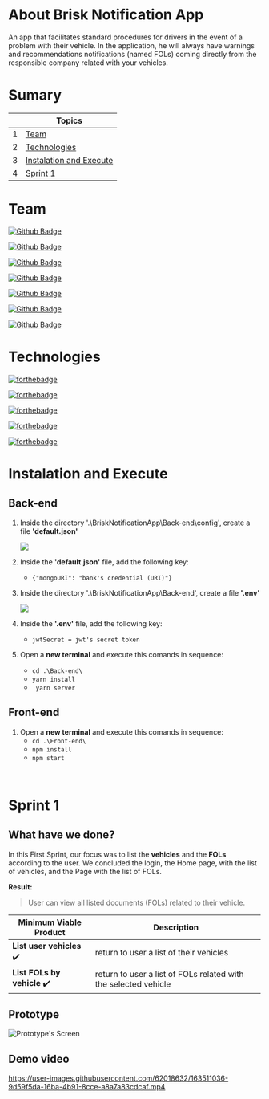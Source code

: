 # About Brisk Notification App
An app that facilitates standard procedures for drivers in the event of a problem with their vehicle. In the application, he will always have warnings and recommendations notifications (named FOLs)  coming directly from the responsible company related with your vehicles.

# Sumary

|  | Topics |
| ---|---- | 
| 1 | <a href="#Team">Team</a>|
| 2 | <a href="#Technologies">Technologies</a>| 
| 3 | <a href="#Instalation-and-Execute">Instalation and Execute| 
| 4 | <a href="#Sprint-1">Sprint 1</a>|

# Team

[![Github Badge](https://img.shields.io/badge/MASTER-Letícia_Santos-100000?style=for-the-badge&logo=github&logoColor=white)](https://github.com/LeticiaSan)

[![Github Badge](https://img.shields.io/badge/PO-Brenno_Richard-100000?style=for-the-badge&logo=github&logoColor=white)](https://github.com/brennorichard)

[![Github Badge](https://img.shields.io/badge/DEV-Edryan_Maciel-100000?style=for-the-badge&logo=github&logoColor=white)](https://github.com/edryan25)

[![Github Badge](https://img.shields.io/badge/DEV-Felipe_Silva-100000?style=for-the-badge&logo=github&logoColor=white)](https://github.com/Ffelipe-Ssilva)

[![Github Badge](https://img.shields.io/badge/DEV-Gabriel_Teixeira-100000?style=for-the-badge&logo=github&logoColor=white)](https://github.com/Gabrieltg7)

[![Github Badge](https://img.shields.io/badge/DEV-Henrique_Erzinger-100000?style=for-the-badge&logo=github&logoColor=white)](https://github.com/henrique73)

[![Github Badge](https://img.shields.io/badge/DEV-Luiz_Miguel-100000?style=for-the-badge&logo=github&logoColor=white)](https://github.com/Salitop)

# Technologies

[![forthebadge](https://img.shields.io/badge/JavaScript-323330?style=for-the-badge&logo=javascript&logoColor=F7DF1E)](https://www.javascript.com)

[![forthebadge](https://img.shields.io/badge/TypeScript-007ACC?style=for-the-badge&logo=typescript&logoColor=white)](https://www.typescriptlang.org/)

[![forthebadge](https://img.shields.io/badge/Node.js-43853D?style=for-the-badge&logo=node.js&logoColor=white)](https://nodejs.org/en/) 

[![forthebadge](https://img.shields.io/badge/React_Native-20232A?style=for-the-badge&logo=react&logoColor=61DAFB)](https://reactnative.dev/)

[![forthebadge](https://img.shields.io/badge/MongoDB-4EA94B?style=for-the-badge&logo=mongodb&logoColor=white)](https://www.mongodb.com/pt-br)


# Instalation and Execute

## Back-end
1. Inside the directory '.\BriskNotificationApp\Back-end\config', create a file **'default.json'**

    ![](https://media.discordapp.net/attachments/829118904005558292/963870080305881129/unknown.png)

2. Inside the **'default.json'** file, add the following key:
   * ``{"mongoURI": "bank's credential (URI)"}``

3. Inside the directory '.\BriskNotificationApp\Back-end\', create a file **'.env'**

    ![](https://cdn.discordapp.com/attachments/829118904005558292/963874291542290462/unknown.png)

4. Inside the **'.env'** file, add the following key:
    * ``jwtSecret = jwt's secret token``

5. Open a **new terminal** and execute this comands in sequence:


    * ``cd .\Back-end\``
    * ``yarn install``
    * `` yarn server``

## Front-end
1. Open a **new terminal** and execute this comands in sequence:
    * ``cd .\Front-end\``
    * ``npm install``   
    * ``npm start``

<br>

# Sprint 1

## What have we done?
In this First Sprint, our focus was to list the **vehicles** and the **FOLs** according to the user. We concluded the login, the Home page, with the list of vehicles, and the Page with the list of FOLs. 

**Result:**
> User can view all listed documents (FOLs) related to their vehicle.

| Minimum Viable Product  | Description |
| ----------- | ---- |
| **List user vehicles** :heavy_check_mark:| return to user a list of their vehicles|
| **List FOLs by vehicle** :heavy_check_mark:| return to user a list of FOLs related with the selected vehicle|

## Prototype

![Prototype's Screen](https://media.discordapp.net/attachments/829118904005558292/964349343358386256/unknown.png?width=1020&height=418)

## Demo video

https://user-images.githubusercontent.com/62018632/163511036-9d59f5da-16ba-4b91-8cce-a8a7a83cdcaf.mp4


